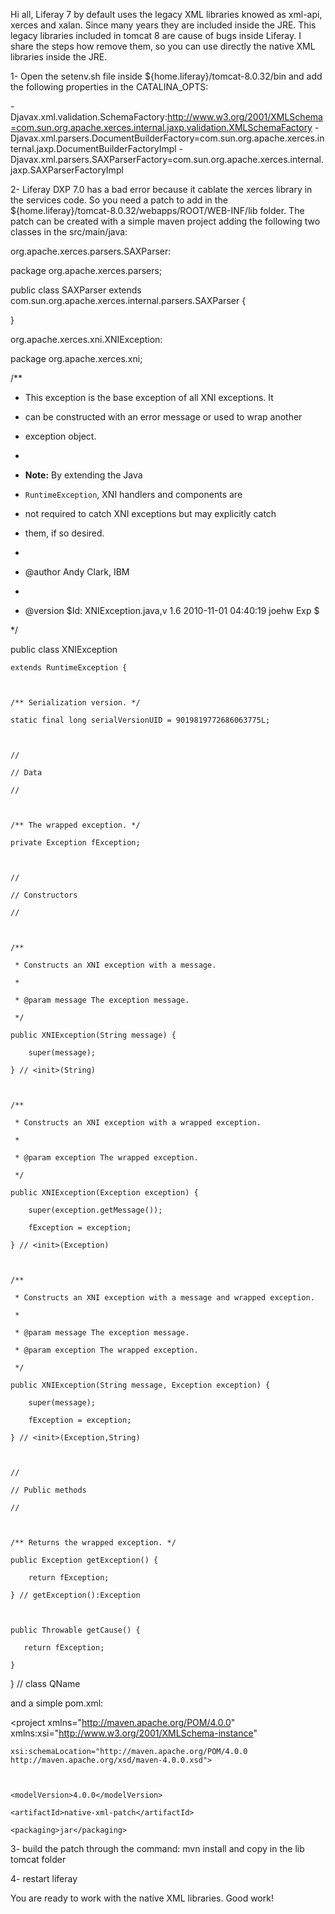 Hi all, Liferay 7 by default uses the legacy XML libraries knowed as xml-api, xerces and xalan. Since many years they are included inside the JRE. 
This legacy libraries included in tomcat 8 are cause of bugs inside Liferay. I share the steps how remove them, so you can use directly the native XML libraries inside the JRE.

1- Open the setenv.sh file inside ${home.liferay}/tomcat-8.0.32/bin and add the following properties in the CATALINA_OPTS: 

-Djavax.xml.validation.SchemaFactory:http://www.w3.org/2001/XMLSchema=com.sun.org.apache.xerces.internal.jaxp.validation.XMLSchemaFactory -Djavax.xml.parsers.DocumentBuilderFactory=com.sun.org.apache.xerces.internal.jaxp.DocumentBuilderFactoryImpl -Djavax.xml.parsers.SAXParserFactory=com.sun.org.apache.xerces.internal.jaxp.SAXParserFactoryImpl



2- Liferay DXP 7.0 has a bad error because it cablate the xerces library in the services code. So you need a patch to add in the ${home.liferay}/tomcat-8.0.32/webapps/ROOT/WEB-INF/lib folder. The patch can be created with a simple maven project adding the following two classes in the src/main/java:



org.apache.xerces.parsers.SAXParser:



package org.apache.xerces.parsers;



public class SAXParser extends com.sun.org.apache.xerces.internal.parsers.SAXParser {



}



org.apache.xerces.xni.XNIException:



package org.apache.xerces.xni;



/**

 * This exception is the base exception of all XNI exceptions. It

 * can be constructed with an error message or used to wrap another

 * exception object.

 * <p>

 * <strong>Note:</strong> By extending the Java

 * <code>RuntimeException</code>, XNI handlers and components are

 * not required to catch XNI exceptions but may explicitly catch

 * them, if so desired.

 *

 * @author Andy Clark, IBM

 *

 * @version $Id: XNIException.java,v 1.6 2010-11-01 04:40:19 joehw Exp $

 */

public class XNIException

    extends RuntimeException {



    /** Serialization version. */

    static final long serialVersionUID = 9019819772686063775L;



    //

    // Data

    //



    /** The wrapped exception. */

    private Exception fException;



    //

    // Constructors

    //



    /**

     * Constructs an XNI exception with a message.

     *

     * @param message The exception message.

     */

    public XNIException(String message) {

        super(message);

    } // <init>(String)



    /**

     * Constructs an XNI exception with a wrapped exception.

     *

     * @param exception The wrapped exception.

     */

    public XNIException(Exception exception) {

        super(exception.getMessage());

        fException = exception;

    } // <init>(Exception)



    /**

     * Constructs an XNI exception with a message and wrapped exception.

     *

     * @param message The exception message.

     * @param exception The wrapped exception.

     */

    public XNIException(String message, Exception exception) {

        super(message);

        fException = exception;

    } // <init>(Exception,String)



    //

    // Public methods

    //



    /** Returns the wrapped exception. */

    public Exception getException() {

        return fException;

    } // getException():Exception



    public Throwable getCause() {

       return fException;

    }

} // class QName

   
and a simple pom.xml:

<project xmlns="http://maven.apache.org/POM/4.0.0" xmlns:xsi="http://www.w3.org/2001/XMLSchema-instance"

	xsi:schemaLocation="http://maven.apache.org/POM/4.0.0 http://maven.apache.org/xsd/maven-4.0.0.xsd">



	<modelVersion>4.0.0</modelVersion>

	<artifactId>native-xml-patch</artifactId>

	<packaging>jar</packaging>



</project>



3- build the patch through the command: mvn install and copy in the lib tomcat folder



4- restart liferay



You are ready to work with the native XML libraries. Good work!
